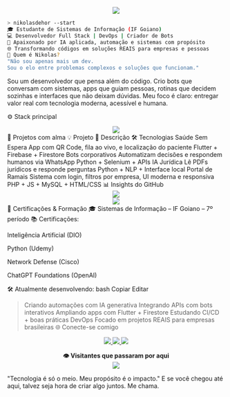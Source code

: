 <!-- Topo com banner dinâmico -->
<p align="center">
  <img src="https://capsule-render.vercel.app/api?type=waving&height=200&text=Nikolas%20de%20Hor&fontAlign=40&fontColor=ffffff&fontSize=40&desc=Inovando%20com%20propósito%2C%20codando%20com%20alma.&descAlign=60&descSize=16&color=gradient"/>
</p>

<!-- Console simulado -->
```bash
> nikolasdehor --start
🎓 Estudante de Sistemas de Informação (IF Goiano)
💻 Desenvolvedor Full Stack | DevOps | Criador de Bots
🧠 Apaixonado por IA aplicada, automação e sistemas com propósito
🌐 Transformando códigos em soluções REAIS para empresas e pessoas
🚀 Quem é Nikolas?
"Não sou apenas mais um dev.
Sou o elo entre problemas complexos e soluções que funcionam."
```

Sou um desenvolvedor que pensa além do código.
Crio bots que conversam com sistemas, apps que guiam pessoas, rotinas que decidem sozinhas e interfaces que não deixam dúvidas.
Meu foco é claro: entregar valor real com tecnologia moderna, acessível e humana.

⚙️ Stack principal
<div align="center"> <img src="https://skillicons.dev/icons?i=python,dart,flutter,js,java,firebase,mysql,docker,vagrant,linux,github,vscode" /> </div>
🧠 Projetos com alma
💡 Projeto	📄 Descrição	🛠️ Tecnologias
Saúde Sem Espera	App com QR Code, fila ao vivo, e localização do paciente	Flutter + Firebase + Firestore
Bots corporativos	Automatizam decisões e respondem humanos via WhatsApp	Python + Selenium + APIs
IA Jurídica	Lê PDFs jurídicos e responde perguntas	Python + NLP + Interface local
Portal de Ramais	Sistema com login, filtros por empresa, UI moderna e responsiva	PHP + JS + MySQL + HTML/CSS
📊 Insights do GitHub
<div align="center"> <img src="https://github-readme-stats.vercel.app/api?username=nikolasdehor&show_icons=true&theme=tokyonight" /> <br/> <img src="https://github-readme-stats.vercel.app/api/top-langs/?username=nikolasdehor&layout=compact&theme=tokyonight" /> </div>
🧭 Certificações & Formação
🎓 Sistemas de Informação – IF Goiano – 7º período
📚 Certificações:

Inteligência Artificial (DIO)

Python (Udemy)

Network Defense (Cisco)

ChatGPT Foundations (OpenAI)

🛠 Atualmente desenvolvendo:
bash
Copiar
Editar
> Criando automações com IA generativa
> Integrando APIs com bots interativos
> Ampliando apps com Flutter + Firestore
> Estudando CI/CD + boas práticas DevOps
> Focado em projetos REAIS para empresas brasileiras
🌐 Conecte-se comigo
<div align="center"> <a href="https://linkedin.com/in/nikolasdehor"> <img src="https://img.shields.io/badge/LinkedIn-0A66C2?style=for-the-badge&logo=linkedin&logoColor=white" /> </a> <a href="https://instagram.com/nikolasdehor"> <img src="https://img.shields.io/badge/Instagram-E4405F?style=for-the-badge&logo=instagram&logoColor=white" /> </a> <a href="https://dehor.dev"> <img src="https://img.shields.io/badge/dehor.dev-000000?style=for-the-badge&logo=google-chrome&logoColor=white" /> </a> </div>
<p align="center"> <b>👁 Visitantes que passaram por aqui</b><br> <img src="https://profile-counter.glitch.me/nikolasdehor/count.svg" /> </p>

"Tecnologia é só o meio. Meu propósito é o impacto."
E se você chegou até aqui, talvez seja hora de criar algo juntos.
Me chama.
